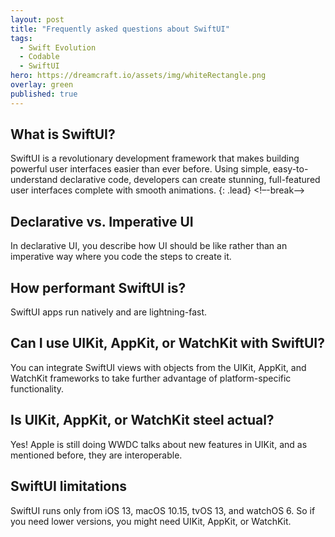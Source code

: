 ```yaml
---
layout: post
title: "Frequently asked questions about SwiftUI"
tags:
  - Swift Evolution
  - Codable
  - SwiftUI
hero: https://dreamcraft.io/assets/img/whiteRectangle.png
overlay: green
published: true
---
```


## What is SwiftUI?
 SwiftUI is a revolutionary development framework that makes building powerful user interfaces easier than ever before.  Using simple, easy-to-understand declarative code, developers can create stunning, full-featured user interfaces complete with smooth animations.
 {: .lead}
 <!–-break-–>

## Declarative vs. Imperative UI
In declarative UI, you describe how UI should be like rather than an imperative way where you code the steps to create it.

## How performant SwiftUI is?
 SwiftUI apps run natively and are lightning-fast.

## Can I use UIKit, AppKit, or WatchKit with SwiftUI?
You can integrate SwiftUI views with objects from the UIKit, AppKit, and WatchKit frameworks to take further advantage of platform-specific functionality.

## Is UIKit, AppKit, or WatchKit steel actual?
Yes! Apple is still doing WWDC talks about new features in UIKit, and as mentioned before, they are interoperable.

## SwiftUI limitations
SwiftUI runs only from iOS 13, macOS 10.15, tvOS 13, and watchOS 6. So if you need lower versions, you might need UIKit, AppKit, or WatchKit.

